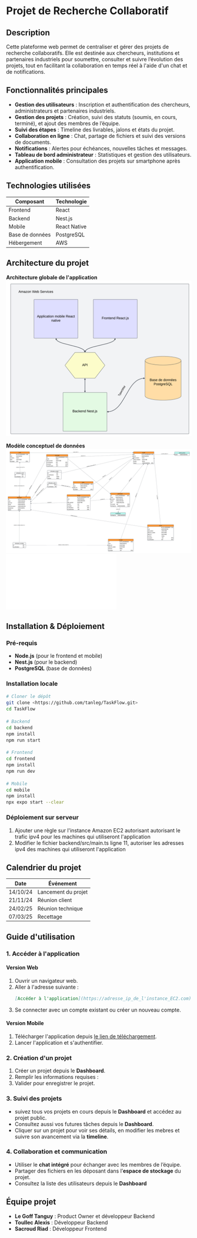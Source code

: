 # Projet de Recherche Collaboratif

## Description
Cette plateforme web permet de centraliser et gérer des projets de recherche collaboratifs. Elle est destinée aux chercheurs, institutions et partenaires industriels pour soumettre, consulter et suivre l’évolution des projets, tout en facilitant la collaboration en temps réel à l'aide d'un chat et de notifications.

## Fonctionnalités principales
- **Gestion des utilisateurs** : Inscription et authentification des chercheurs, administrateurs et partenaires industriels.
- **Gestion des projets** : Création, suivi des statuts (soumis, en cours, terminé), et ajout des membres de l’équipe.
- **Suivi des étapes** : Timeline des livrables, jalons et états du projet.
- **Collaboration en ligne** : Chat, partage de fichiers et suivi des versions de documents.
- **Notifications** : Alertes pour échéances, nouvelles tâches et messages.
- **Tableau de bord administrateur** : Statistiques et gestion des utilisateurs.
- **Application mobile** : Consultation des projets sur smartphone après authentification.

## Technologies utilisées
| Composant | Technologie |
|-----------|------------|
| Frontend | React |
| Backend  | Nest.js |
| Mobile   | React Native |
| Base de données | PostgreSQL |
| Hébergement | AWS |

## Architecture du projet

**Architecture globale de l'application**  
![Schéma de l’architecture](/resources/architecture_TaskFlow.png)

**Modèle conceptuel de données**  
![Schéma du MCD](/resources/MCD_Taskflow.png)  
![Télécharger le MCD](/resources/architecture_TaskFlow.mcd)

## Installation & Déploiement

### Pré-requis
- **Node.js** (pour le frontend et mobile)
- **Nest.js** (pour le backend)
- **PostgreSQL** (base de données)

### Installation locale
```bash
# Cloner le dépôt
git clone <https://github.com/tanleg/TaskFlow.git>
cd TaskFlow

# Backend
cd backend
npm install
npm run start

# Frontend
cd frontend
npm install
npm run dev

# Mobile
cd mobile
npm install
npx expo start --clear
```

### Déploiement sur serveur
1. Ajouter une règle sur l'instance Amazon EC2 autorisant autorisant le trafic ipv4 pour les machines qui utiliseront l'application
2. Modifier le fichier backend/src/main.ts ligne 11, autoriser les adresses ipv4 des machines qui utiliseront l'application


## Calendrier du projet
| Date | Événement |
|------|----------|
| 14/10/24 | Lancement du projet |
| 21/11/24 | Réunion client |
| 24/02/25 | Réunion technique |
| 07/03/25 | Recettage |

## Guide d'utilisation
### 1. Accéder à l'application  
#### Version Web  
1. Ouvrir un navigateur web.  
2. Aller à l'adresse suivante :  
   ```markdown
   [Accéder à l'application](https://adresse_ip_de_l'instance_EC2.com)
3. Se connecter avec un compte existant ou créer un nouveau compte.  

#### Version Mobile  
1. Télécharger l'application depuis [le lien de téléchargement](https://ton-site.com/download).  
2. Lancer l'application et s'authentifier.  

### 2. Création d'un projet  
1. Créer un projet depuis le **Dashboard**.  
2. Remplir les informations requises :  
3. Valider pour enregistrer le projet.  

### 3. Suivi des projets  
- suivez tous vos projets en cours depuis le **Dashboard** et accédez au projet public.  
- Consultez aussi vos futures tâches depuis le **Dashboard**.
- Cliquer sur un projet pour voir ses détails, en modifier les mebres et suivre son avancement via la **timeline**.  

### 4. Collaboration et communication  
- Utiliser le **chat intégré** pour échanger avec les membres de l’équipe.  
- Partager des fichiers en les déposant dans l’**espace de stockage** du projet.  
- Consultez la liste des utilisateurs depuis le **Dashboard** 

## Équipe projet
- **Le Goff Tanguy** : Product Owner et développeur Backend
- **Toullec Alexis** : Développeur Backend
- **Sacroud Riad** : Développeur Frontend